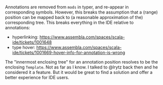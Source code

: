 Annotations are removed from `mods` in typer, and re-appear in corresponding symbols. However, this breaks the assumption that a (range) position can be mapped back to (a reasonable approximation of the) corresponding tree. This breaks everything in the IDE relative to annotations:

- hyperlinking: https://www.assembla.com/spaces/scala-ide/tickets/1001648 
- type hover: https://www.assembla.com/spaces/scala-ide/tickets/1001669-hover-info-for-annotation-is-wrong

The "innermost enclosing tree" for an annotation position resolves to be the enclosing `Template`.
Not as far as I know. I talked to @lrytz back then and he considered it a feature. But it would be great to find a solution and offer a better experience for IDE users.
